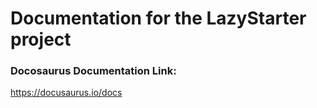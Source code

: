 # Documentation for the LazyStarter project

### Docosaurus Documentation Link:
https://docusaurus.io/docs